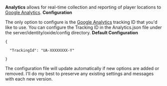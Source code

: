**Analytics** allows for real-time collection and reporting of player locations to [Google Analytics](http://www.google.com/analytics/).
**Configuration**

The only option to configure is the [Google Analytics](http://www.google.com/analytics/) tracking ID that you'd like to use. You can configure the Tracking ID in the Analytics.json file under the server/identity/oxide/config directory.
**Default Configuration**

````
{

  "TrackingId": "UA-XXXXXXXX-Y"

}
````

The configuration file will update automatically if new options are added or removed. I'll do my best to preserve any existing settings and messages with each new version.
